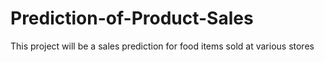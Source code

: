 # Prediction-of-Product-Sales
This project will be a sales prediction for food items sold at various stores
